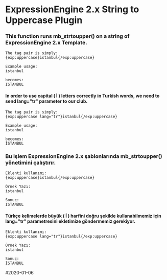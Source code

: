 # ExpressionEngine 2.x String to Uppercase Plugin


### This function runs mb_strtoupper() on a string of ExpressionEngine 2.x Template.
```
The tag pair is simply:
{exp:uppercase}istanbul{/exp:uppercase}

Example usage:
istanbul

becomes:
ISTANBUL
```


#### In order to use capital ( İ ) letters correctly in Turkish words, we need to send lang="tr" parameter to our club.
```
The tag pair is simply:
{exp:uppercase lang="tr"}istanbul{/exp:uppercase}

Example usage:
istanbul

becomes:
İSTANBUL
```



### Bu işlem ExpressionEngine 2.x şablonlarında mb_strtoupper() yönetimini çalıştırır.
```
Eklenti kullanımı:
{exp:uppercase}istanbul{/exp:uppercase}

Örnek Yazı:
istanbul

Sonuç:
ISTANBUL
```

#### Türkçe kelimelerde büyük ( İ ) harfini doğru şekilde kullanabilmemiz için lang="tr" parametresini ekletimize göndermemiz gerekiyor.
```
Eklenti kullanımı:
{exp:uppercase lang="tr"}istanbul{/exp:uppercase}

Örnek Yazı:
istanbul

Sonuç:
İSTANBUL
```

\#2020-01-06
